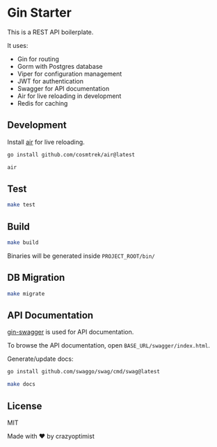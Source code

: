 # Gin Starter

This is a REST API boilerplate.

It uses:
- Gin for routing
- Gorm with Postgres database
- Viper for configuration management
- JWT for authentication
- Swagger for API documentation
- Air for live reloading in development
- Redis for caching

## Development

Install [air](https://github.com/cosmtrek/air) for live reloading.

```bash
go install github.com/cosmtrek/air@latest
```

```bash
air
```

## Test

```bash
make test
```

## Build

```bash
make build
```

Binaries will be generated inside `PROJECT_ROOT/bin/`

## DB Migration

```bash
make migrate
```

## API Documentation

[gin-swagger](https://github.com/swaggo/gin-swagger) is used for API documentation.

To browse the API documentation, open `BASE_URL/swagger/index.html`.

Generate/update docs:

```bash
go install github.com/swaggo/swag/cmd/swag@latest

make docs
```

## License

MIT

Made with :heart: by crazyoptimist
